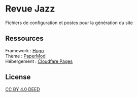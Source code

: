 # Revue Jazz
Fichiers de configuration et postes pour la génération du site

## Ressources
Framework : [Hugo](https://github.com/gohugoio/hugo)  
Thème : [PaperMod](https://github.com/adityatelange/hugo-PaperMod/)  
Hébergement : [Cloudfare Pages](https://developers.cloudflare.com/pages/)

## License
[CC BY 4.0 DEED](https://github.com/loulou64490/revue-jazz#License-1-ov-file)
